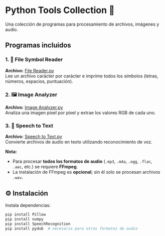 # Python Tools Collection 🐍

Una colección de programas para procesamiento de archivos, imágenes y audio.

## Programas incluidos

### 1. 📄 File Symbol Reader
**Archivo:** [File Reader.py](https://github.com/GibranNahumGonzalezSantamaria/Python-Tools-Collection/blob/main/File%20Reader.py)  
Lee un archivo carácter por carácter e imprime todos los símbolos (letras, números, espacios, puntuación).

### 2. 🖼️ Image Analyzer  
**Archivo:** [Image Analyzer.py](https://github.com/GibranNahumGonzalezSantamaria/Python-Tools-Collection/blob/main/Image%20Analyzer.py)  
Analiza una imagen píxel por píxel y extrae los valores RGB de cada uno.

### 3. 🎤 Speech to Text
**Archivo:** [Speech to Text.py](https://github.com/GibranNahumGonzalezSantamaria/Python-Tools-Collection/blob/main/Speech%20to%20Text.py)  
Convierte archivos de audio en texto utilizando reconocimiento de voz.

**Nota:**  
- Para procesar **todos los formatos de audio** (`.mp3`, `.m4a`, `.ogg`, `.flac`, `.aac`, etc.) se requiere **FFmpeg**.  
- La instalación de FFmpeg es **opcional**; sin él solo se procesan archivos `.wav`.

## ⚙️ Instalación

Instala dependencias:

```bash
pip install Pillow
pip install numpy
pip install SpeechRecognition
pip install pydub  # necesario para otros formatos de audio
